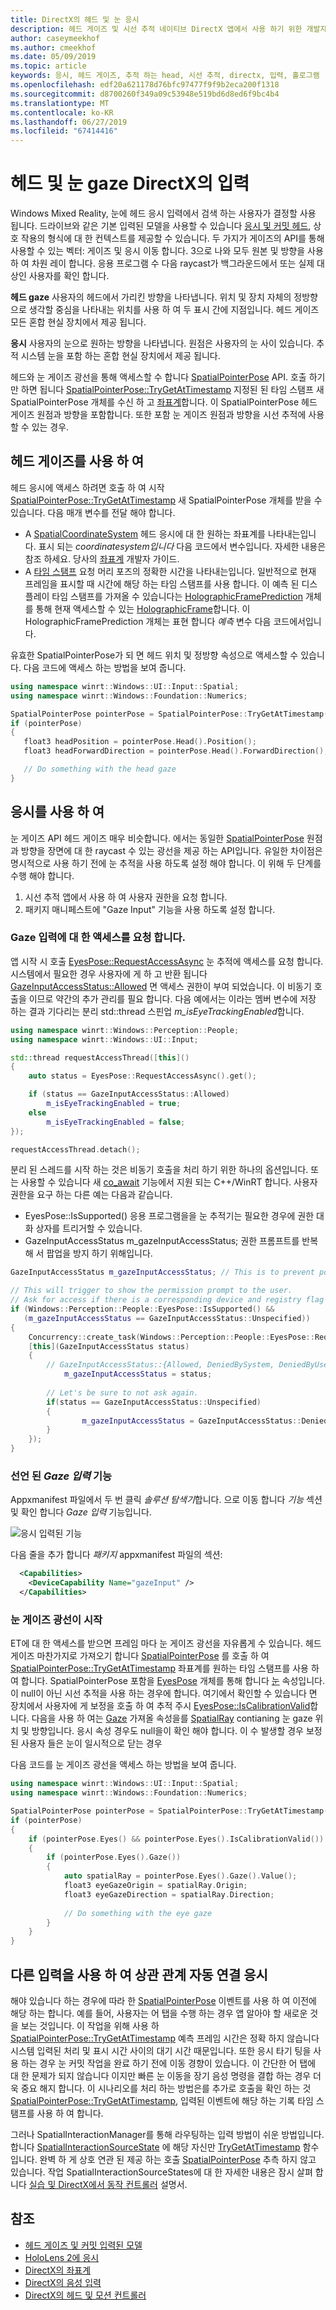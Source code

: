 ```yaml
---
title: DirectX의 헤드 및 눈 응시
description: 헤드 게이즈 및 시선 추적 네이티브 DirectX 앱에서 사용 하기 위한 개발자 가이드입니다.
author: caseymeekhof
ms.author: cmeekhof
ms.date: 05/09/2019
ms.topic: article
keywords: 응시, 헤드 게이즈, 추적 하는 head, 시선 추적, directx, 입력, 홀로그램
ms.openlocfilehash: edf20a621178d76bfc97477f9f9b2eca200f1318
ms.sourcegitcommit: d8700260f349a09c53948e519bd6d8ed6f9bc4b4
ms.translationtype: MT
ms.contentlocale: ko-KR
ms.lasthandoff: 06/27/2019
ms.locfileid: "67414416"
---
```

# <a name="head-and-eye-gaze-input-in-directx"></a>헤드 및 눈 gaze DirectX의 입력

Windows Mixed Reality, 눈에 헤드 응시 입력에서 검색 하는 사용자가 결정할 사용 됩니다. 드라이브와 같은 기본 입력된 모델을 사용할 수 있습니다 [응시 및 커밋 헤드](gaze-and-commit.md), 상호 작용의 형식에 대 한 컨텍스트를 제공할 수 있습니다. 두 가지가 게이즈의 API를 통해 사용할 수 있는 벡터: 게이즈 및 응시 이동 합니다.  3으로 나와 모두 원본 및 방향을 사용 하 여 차원 레이 합니다. 응용 프로그램 수 다음 raycast가 백그라운드에서 또는 실제 대상인 사용자를 확인 합니다.

**헤드 gaze** 사용자의 헤드에서 가리킨 방향을 나타냅니다. 위치 및 장치 자체의 정방향으로 생각할 중심을 나타내는 위치를 사용 하 여 두 표시 간에 지점입니다.  헤드 게이즈 모든 혼합 현실 장치에서 제공 됩니다.

**응시** 사용자의 눈으로 원하는 방향을 나타냅니다. 원점은 사용자의 눈 사이 있습니다.  추적 시스템 눈을 포함 하는 혼합 현실 장치에서 제공 됩니다.

헤드와 눈 게이즈 광선을 통해 액세스할 수 합니다 [SpatialPointerPose](https://docs.microsoft.com/en-us/uwp/api/Windows.UI.Input.Spatial.SpatialPointerPose) API. 호출 하기만 하면 됩니다 [SpatialPointerPose::TryGetAtTimestamp](https://docs.microsoft.com/en-us/uwp/api/windows.ui.input.spatial.spatialpointerpose.trygetattimestamp) 지정된 된 타임 스탬프 새 SpatialPointerPose 개체를 수신 하 고 [좌표계](coordinate-systems-in-directx.md)합니다. 이 SpatialPointerPose 헤드 게이즈 원점과 방향을 포함합니다. 또한 포함 눈 게이즈 원점과 방향을 시선 추적에 사용할 수 있는 경우.

## <a name="using-head-gaze"></a>헤드 게이즈를 사용 하 여

헤드 응시에 액세스 하려면 호출 하 여 시작 [SpatialPointerPose::TryGetAtTimestamp](https://docs.microsoft.com/en-us/uwp/api/windows.ui.input.spatial.spatialpointerpose.trygetattimestamp) 새 SpatialPointerPose 개체를 받을 수 있습니다. 다음 매개 변수를 전달 해야 합니다.
 - A [SpatialCoordinateSystem](https://docs.microsoft.com/en-us/uwp/api/windows.perception.spatial.spatialcoordinatesystem) 헤드 응시에 대 한 원하는 좌표계를 나타내는입니다. 표시 되는 *coordinatesystem입니다* 다음 코드에서 변수입니다. 자세한 내용은 참조 하세요. 당사의 [좌표계](coordinate-systems-in-directx.md) 개발자 가이드.
 - A [타임 스탬프](https://docs.microsoft.com/en-us/uwp/api/windows.graphics.holographic.holographicframeprediction.timestamp#Windows_Graphics_Holographic_HolographicFramePrediction_Timestamp) 요청 머리 포즈의 정확한 시간을 나타내는입니다.  일반적으로 현재 프레임을 표시할 때 시간에 해당 하는 타임 스탬프를 사용 합니다. 이 예측 된 디스플레이 타임 스탬프를 가져올 수 있습니다는 [HolographicFramePrediction](https://docs.microsoft.com/en-us/uwp/api/Windows.Graphics.Holographic.HolographicFramePrediction) 개체를 통해 현재 액세스할 수 있는 [HolographicFrame](https://docs.microsoft.com/en-us/uwp/api/windows.graphics.holographic.holographicframe)합니다.  이 HolographicFramePrediction 개체는 표현 합니다 *예측* 변수 다음 코드에서입니다.

 유효한 SpatialPointerPose가 되 면 헤드 위치 및 정방향 속성으로 액세스할 수 있습니다.  다음 코드에 액세스 하는 방법을 보여 줍니다.

 ```cpp
using namespace winrt::Windows::UI::Input::Spatial;
using namespace winrt::Windows::Foundation::Numerics;

SpatialPointerPose pointerPose = SpatialPointerPose::TryGetAtTimestamp(coordinateSystem, prediction.Timestamp());
if (pointerPose)
{
    float3 headPosition = pointerPose.Head().Position();
    float3 headForwardDirection = pointerPose.Head().ForwardDirection();

    // Do something with the head gaze
}
```

## <a name="using-eye-gaze"></a>응시를 사용 하 여

눈 게이즈 API 헤드 게이즈 매우 비슷합니다.  에서는 동일한 [SpatialPointerPose](https://docs.microsoft.com/en-us/uwp/api/Windows.UI.Input.Spatial.SpatialPointerPose) 원점과 방향을 장면에 대 한 raycast 수 있는 광선을 제공 하는 API입니다.  유일한 차이점은 명시적으로 사용 하기 전에 눈 추적을 사용 하도록 설정 해야 합니다. 이 위해 두 단계를 수행 해야 합니다.
1. 시선 추적 앱에서 사용 하 여 사용자 권한을 요청 합니다.
2. 패키지 매니페스트에 "Gaze Input" 기능을 사용 하도록 설정 합니다.

### <a name="requesting-access-to-gaze-input"></a>Gaze 입력에 대 한 액세스를 요청 합니다.
앱 시작 시 호출 [EyesPose::RequestAccessAsync](https://docs.microsoft.com/en-us/uwp/api/windows.perception.people.eyespose.requestaccessasync#Windows_Perception_People_EyesPose_RequestAccessAsync) 눈 추적에 액세스를 요청 합니다. 시스템에서 필요한 경우 사용자에 게 하 고 반환 됩니다 [GazeInputAccessStatus::Allowed](https://docs.microsoft.com/en-us/uwp/api/windows.ui.input.gazeinputaccessstatus) 면 액세스 권한이 부여 되었습니다. 이 비동기 호출을 이므로 약간의 추가 관리를 필요 합니다. 다음 예에서는 이라는 멤버 변수에 저장 하는 결과 기다리는 분리 std::thread 스핀업 *m_isEyeTrackingEnabled*합니다.

```cpp
using namespace winrt::Windows::Perception::People;
using namespace winrt::Windows::UI::Input;

std::thread requestAccessThread([this]()
{
    auto status = EyesPose::RequestAccessAsync().get();

    if (status == GazeInputAccessStatus::Allowed)
        m_isEyeTrackingEnabled = true;
    else
        m_isEyeTrackingEnabled = false;
});

requestAccessThread.detach();

```
분리 된 스레드를 시작 하는 것은 비동기 호출을 처리 하기 위한 하나의 옵션입니다.  또는 사용할 수 있습니다 새 [co_await](https://docs.microsoft.com/en-us/windows/uwp/cpp-and-winrt-apis/concurrency) 기능에서 지원 되는 C++/WinRT 합니다.
사용자 권한을 요구 하는 다른 예는 다음과 같습니다.
-   EyesPose::IsSupported() 응용 프로그램을을 눈 추적기는 필요한 경우에 권한 대화 상자를 트리거할 수 있습니다.
-   GazeInputAccessStatus m_gazeInputAccessStatus; 권한 프롬프트를 반복 해 서 팝업을 방지 하기 위해입니다.

```cpp
GazeInputAccessStatus m_gazeInputAccessStatus; // This is to prevent popping up the permission prompt over and over again.

// This will trigger to show the permission prompt to the user.
// Ask for access if there is a corresponding device and registry flag did not disable it.
if (Windows::Perception::People::EyesPose::IsSupported() &&
   (m_gazeInputAccessStatus == GazeInputAccessStatus::Unspecified))
{ 
    Concurrency::create_task(Windows::Perception::People::EyesPose::RequestAccessAsync()).then(
    [this](GazeInputAccessStatus status)
    {
        // GazeInputAccessStatus::{Allowed, DeniedBySystem, DeniedByUser, Unspecified}
            m_gazeInputAccessStatus = status;
        
        // Let's be sure to not ask again.
        if(status == GazeInputAccessStatus::Unspecified)
        {
                m_gazeInputAccessStatus = GazeInputAccessStatus::DeniedBySystem;    
        }
    });
}

```


### <a name="declaring-the-gaze-input-capability"></a>선언 된 *Gaze 입력* 기능

Appxmanifest 파일에서 두 번 클릭 *솔루션 탐색기*합니다.  으로 이동 합니다 *기능* 섹션 및 확인 합니다 *Gaze 입력* 기능입니다. 

![응시 입력된 기능](images/gaze-input-capability.png)

다음 줄을 추가 합니다 *패키지* appxmanifest 파일의 섹션:
```xml
  <Capabilities>
    <DeviceCapability Name="gazeInput" />
  </Capabilities>
```

### <a name="getting-the-eye-gaze-ray"></a>눈 게이즈 광선이 시작
ET에 대 한 액세스를 받으면 프레임 마다 눈 게이즈 광선을 자유롭게 수 있습니다.  헤드 게이즈 마찬가지로 가져오기 합니다 [SpatialPointerPose](https://docs.microsoft.com/en-us/uwp/api/Windows.UI.Input.Spatial.SpatialPointerPose) 를 호출 하 여 [SpatialPointerPose::TryGetAtTimestamp](https://docs.microsoft.com/en-us/uwp/api/windows.ui.input.spatial.spatialpointerpose.trygetattimestamp) 좌표계를 원하는 타임 스탬프를 사용 하 여 합니다. SpatialPointerPose 포함을 [EyesPose](https://docs.microsoft.com/en-us/uwp/api/windows.perception.people.eyespose) 개체를 통해 합니다 [눈](https://docs.microsoft.com/en-us/uwp/api/windows.ui.input.spatial.spatialpointerpose.eyes) 속성입니다. 이 null이 아닌 시선 추적을 사용 하는 경우에 합니다. 여기에서 확인할 수 있습니다 면 장치에서 사용자에 게 보정을 호출 하 여 추적 주시 [EyesPose::IsCalibrationValid](https://docs.microsoft.com/en-us/uwp/api/windows.perception.people.eyespose.iscalibrationvalid#Windows_Perception_People_EyesPose_IsCalibrationValid)합니다.  다음을 사용 하 여는 [Gaze](https://docs.microsoft.com/en-us/uwp/api/windows.perception.people.eyespose.gaze#Windows_Perception_People_EyesPose_Gaze) 가져올 속성을를 [SpatialRay](https://docs.microsoft.com/en-us/uwp/api/windows.perception.spatial.spatialray) contianing 눈 gaze 위치 및 방향입니다. 응시 속성 경우도 null을이 확인 해야 합니다. 이 수 발생할 경우 보정된 사용자 들은 눈이 일시적으로 닫는 경우

다음 코드를 눈 게이즈 광선을 액세스 하는 방법을 보여 줍니다.

```cpp
using namespace winrt::Windows::UI::Input::Spatial;
using namespace winrt::Windows::Foundation::Numerics;

SpatialPointerPose pointerPose = SpatialPointerPose::TryGetAtTimestamp(coordinateSystem, prediction.Timestamp());
if (pointerPose)
{
    if (pointerPose.Eyes() && pointerPose.Eyes().IsCalibrationValid())
    {
        if (pointerPose.Eyes().Gaze())
        {
            auto spatialRay = pointerPose.Eyes().Gaze().Value();
            float3 eyeGazeOrigin = spatialRay.Origin;
            float3 eyeGazeDirection = spatialRay.Direction;
            
            // Do something with the eye gaze
        }
    }
}

```

## <a name="correlating-gaze-with-other-inputs"></a>다른 입력을 사용 하 여 상관 관계 자동 연결 응시

해야 있습니다 하는 경우에 따라 한 [SpatialPointerPose](https://docs.microsoft.com/en-us/uwp/api/windows.ui.input.spatial.spatialpointerpose) 이벤트를 사용 하 여 이전에 해당 하는 합니다. 예를 들어, 사용자는 어 탭을 수행 하는 경우 앱 알아야 할 새로운 것을 보는 것입니다. 이 작업을 위해 사용 하 [SpatialPointerPose::TryGetAtTimestamp](https://docs.microsoft.com/en-us/uwp/api/windows.ui.input.spatial.spatialpointerpose.trygetattimestamp) 예측 프레임 시간은 정확 하지 않습니다 시스템 입력된 처리 및 표시 시간 사이의 대기 시간 때문입니다. 또한 응시 타기 팅을 사용 하는 경우 눈 커밋 작업을 완료 하기 전에 이동 경향이 있습니다. 이 간단한 어 탭에 대 한 문제가 되지 않습니다 이지만 빠른 눈 이동을 장기 음성 명령을 결합 하는 경우 더욱 중요 해지 합니다. 이 시나리오를 처리 하는 방법은를 추가로 호출을 확인 하는 것 [SpatialPointerPose::TryGetAtTimestamp](https://docs.microsoft.com/en-us/uwp/api/windows.ui.input.spatial.spatialpointerpose.trygetattimestamp), 입력된 이벤트에 해당 하는 기록 타임 스탬프를 사용 하 여 합니다.  

그러나 SpatialInteractionManager를 통해 라우팅하는 입력 방법이 쉬운 방법입니다. 합니다 [SpatialInteractionSourceState](https://docs.microsoft.com/en-us/uwp/api/windows.ui.input.spatial.spatialinteractionsourcestate) 에 해당 자신만 [TryGetAtTimestamp](https://docs.microsoft.com/en-us/uwp/api/windows.ui.input.spatial.spatialinteractionsourcestate.trygetpointerpose) 함수입니다. 완벽 하 게 상호 연관 된 제공 하는 호출 [SpatialPointerPose](https://docs.microsoft.com/en-us/uwp/api/windows.ui.input.spatial.spatialpointerpose) 추측 하지 않고 있습니다. 작업 SpatialInteractionSourceStates에 대 한 자세한 내용은 잠시 살펴 합니다 [실습 및 DirectX에서 동작 컨트롤러](hands-and-motion-controllers-in-directx.md) 설명서.

## <a name="see-also"></a>참조
* [헤드 게이즈 및 커밋 입력된 모델](gaze-and-commit.md)
* [HoloLens 2에 응시](eye-tracking.md)
* [DirectX의 좌표계](coordinate-systems-in-directx.md)
* [DirectX의 음성 입력](voice-input-in-directx.md)
* [DirectX의 헤드 및 모션 컨트롤러](hands-and-motion-controllers-in-directx.md)
